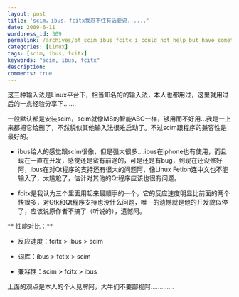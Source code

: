 ```yaml
---
layout: post
title: 'scim，ibus，fcitx我忍不住有话要说......'
date: 2009-6-11
wordpress_id: 309
permalink: /archives/of_scim_ibus_fcitx_i_could_not_help_but_have_something_to_say_.html
categories: [Linux]
tags: [scim, ibus, fcitx]
keywords: "scim, ibus, fcitx"
description: 
comments: true
---
```


这三种输入法是Linux平台下，相当知名的的输入法，本人也都用过，这里就用过后的一点经验分享下…….

一般默认都是安装scim，scim就像MS的智能ABC一样，够用而不好用…我是一上来都把它给删了，不然貌似其他输入法很难启动了。不过scim跟程序的兼容性是最好的。

*  ibus给人的感觉跟scim很像，但是强大很多….ibus在iphone也有使用，而且现在一直在开发，感觉还是蛮有前途的，可是还是有bug，到现在还没修好阿，ibus在对Qt程序的支持还有很大的问题阿，像Linux Fetion连中文也不能输入了，太尴尬了，估计对其他的Qt程序应该也很有问题。

*  fcitx是我认为三个里面用起来最顺手的一个，它的反应速度明显比前面的两个快很多，对Gtk和Qt程序支持也没什么问题，唯一的遗憾就是他的开发貌似停了，应该说原作者不搞了（听说的），遗憾阿。

** 性能对比：**

*  反应速度：fcitx > ibus > scim

*  词库：ibus > fctix > scim

*  兼容性：scim > fcitx > ibus

上面的观点是本人的个人见解阿，大牛们不要鄙视阿………….